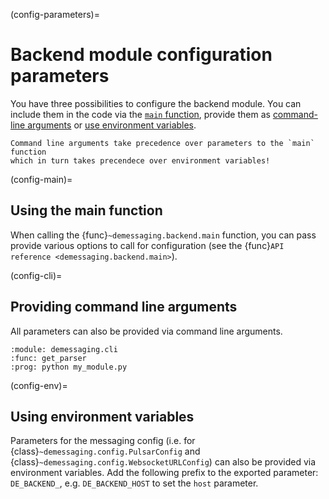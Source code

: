 (config-parameters)=
# Backend module configuration parameters

You have three possibilities to configure the backend module. You can include
them in the code via the [`main` function](config-main), provide them as
[command-line arguments](config-cli) or [use environment variables](config-env).

```{note}
Command line arguments take precedence over parameters to the `main` function
which in turn takes precendece over environment variables!
```

(config-main)=
## Using the main function

When calling the {func}`~demessaging.backend.main` function, you can pass
provide various options to call for configuration (see the
{func}`API reference <demessaging.backend.main>`).

(config-cli)=
## Providing command line arguments

All parameters can also be provided via command line arguments.

```{argparse}
:module: demessaging.cli
:func: get_parser
:prog: python my_module.py
```

(config-env)=
## Using environment variables

Parameters for the messaging config (i.e. for
{class}`~demessaging.config.PulsarConfig` and
{class}`~demessaging.config.WebsocketURLConfig`) can also be provided via
environment variables. Add the following prefix to the exported parameter:
`DE_BACKEND_`, e.g. `DE_BACKEND_HOST` to set the `host` parameter.
